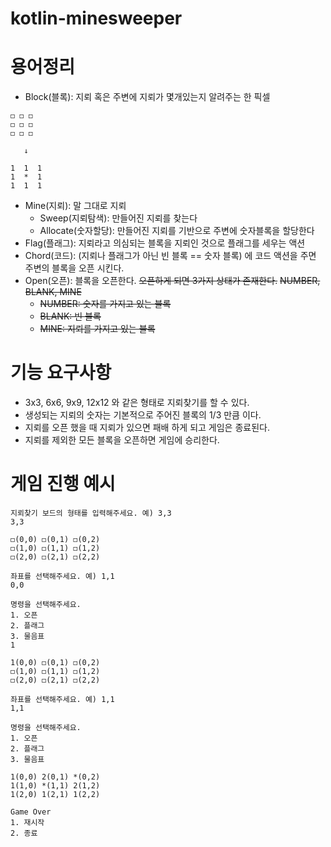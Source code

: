 # kotlin-minesweeper

# 용어정리

- Block(블록): 지뢰 혹은 주변에 지뢰가 몇개있는지 알려주는 한 픽셀

```
◻️ ◻️ ◻️
️◻️ ◻️ ◻️
◻️ ◻️ ◻️

   ↓

1  1  1
1  *  1
1  1  1
```

- Mine(지뢰): 말 그대로 지뢰
    - Sweep(지뢰탐색): 만들어진 지뢰를 찾는다
    - Allocate(숫자할당): 만들어진 지뢰를 기반으로 주변에 숫자블록을 할당한다
- Flag(플래그): 지뢰라고 의심되는 블록을 지뢰인 것으로 플래그를 세우는 액션
- Chord(코드): (지뢰나 플래그가 아닌 빈 블록 == 숫자 블록) 에 코드 액션을 주면 주변의 블록을 오픈 시킨다.
- Open(오픈): 블록을 오픈한다. ~~오픈하게 되면 3가지 상태가 존재한다.~~ ~~NUMBER, BLANK, MINE~~
    - ~~NUMBER: 숫자를 가지고 있는 블록~~
    - ~~BLANK: 빈 블록~~
    - ~~MINE: 지뢰를 가지고 있는 블록~~

# 기능 요구사항

- 3x3, 6x6, 9x9, 12x12 와 같은 형태로 지뢰찾기를 할 수 있다.
- 생성되는 지뢰의 숫자는 기본적으로 주어진 블록의 1/3 만큼 이다.
- 지뢰를 오픈 했을 때 지뢰가 있으면 패배 하게 되고 게임은 종료된다.
- 지뢰를 제외한 모든 블록을 오픈하면 게임에 승리한다.

# 게임 진행 예시

```
지뢰찾기 보드의 형태를 입력해주세요. 예) 3,3
3,3

◻️(0,0) ◻️(0,1) ◻️(0,2)
️◻️(1,0) ◻️(1,1) ◻️(1,2)
◻️(2,0) ◻️(2,1) ◻️(2,2)

좌표를 선택해주세요. 예) 1,1
0,0

명령을 선택해주세요.
1. 오픈
2. 플래그
3. 물음표
1

1(0,0) ◻️(0,1) ◻️(0,2)
️◻️(1,0) ◻️(1,1) ◻️(1,2)
◻️(2,0) ◻️(2,1) ◻️(2,2)

좌표를 선택해주세요. 예) 1,1
1,1

명령을 선택해주세요.
1. 오픈
2. 플래그
3. 물음표

1(0,0) 2(0,1) *(0,2)
1(1,0) *(1,1) 2(1,2)
1(2,0) 1(2,1) 1(2,2)

Game Over
1. 재시작
2. 종료
```